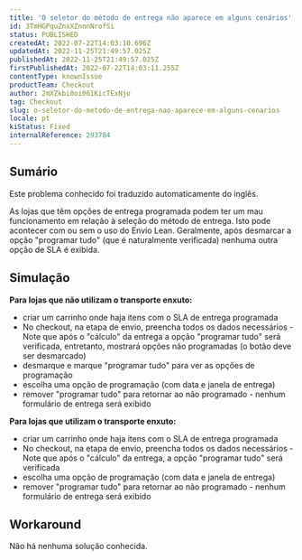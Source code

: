 ```yaml
---
title: 'O seletor do método de entrega não aparece em alguns cenários'
id: 3TmHGPquZnxXZnnnNrofSi
status: PUBLISHED
createdAt: 2022-07-22T14:03:10.696Z
updatedAt: 2022-11-25T21:49:57.025Z
publishedAt: 2022-11-25T21:49:57.025Z
firstPublishedAt: 2022-07-22T14:03:11.255Z
contentType: knownIssue
productTeam: Checkout
author: 2mXZkbi0oi061KicTExNjo
tag: Checkout
slug: o-seletor-do-metodo-de-entrega-nao-aparece-em-alguns-cenarios
locale: pt
kiStatus: Fixed
internalReference: 293784
---
```


## Sumário

<div class="alert alert-info">
  <p>Este problema conhecido foi traduzido automaticamente do inglês.</p>
</div>


As lojas que têm opções de entrega programada podem ter um mau funcionamento em relação à seleção do método de entrega. Isto pode acontecer com ou sem o uso do Envio Lean.
Geralmente, após desmarcar a opção "programar tudo" (que é naturalmente verificada) nenhuma outra opção de SLA é exibida.



## Simulação


**Para lojas que não utilizam o transporte enxuto:**

- criar um carrinho onde haja itens com o SLA de entrega programada
- No checkout, na etapa de envio, preencha todos os dados necessários - Note que após o "cálculo" da entrega a opção "programar tudo" será verificada, entretanto, mostrará opções não programadas (o botão deve ser desmarcado)
- desmarque e marque "programar tudo" para ver as opções de programação
- escolha uma opção de programação (com data e janela de entrega)
- remover "programar tudo" para retornar ao não programado - nenhum formulário de entrega será exibido

**Para lojas que utilizam o transporte enxuto:**

- criar um carrinho onde haja itens com o SLA de entrega programada
- No checkout, na etapa de envio, preencha todos os dados necessários - Note que após o "cálculo" da entrega, a opção "programar tudo" será verificada
- escolha uma opção de programação (com data e janela de entrega)
- remover "programar tudo" para retornar ao não programado - nenhum formulário de entrega será exibido



## Workaround


Não há nenhuma solução conhecida.

